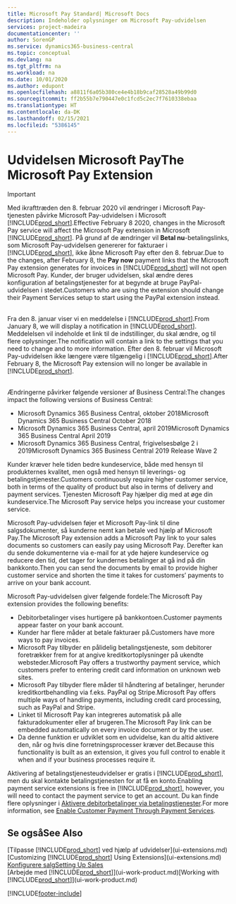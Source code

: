 ```yaml
---
title: Microsoft Pay Standard| Microsoft Docs
description: Indeholder oplysninger om Microsoft Pay-udvidelsen
services: project-madeira
documentationcenter: ''
author: SorenGP
ms.service: dynamics365-business-central
ms.topic: conceptual
ms.devlang: na
ms.tgt_pltfrm: na
ms.workload: na
ms.date: 10/01/2020
ms.author: edupont
ms.openlocfilehash: a8811f6a05b380ce4e4b18b9caf28528a49b99d0
ms.sourcegitcommit: ff2b55b7e790447e0c1fcd5c2ec7f7610338ebaa
ms.translationtype: HT
ms.contentlocale: da-DK
ms.lasthandoff: 02/15/2021
ms.locfileid: "5386145"
---
```

# <a name="the-microsoft-pay-extension"></a><span data-ttu-id="d7078-103">Udvidelsen Microsoft Pay</span><span class="sxs-lookup"><span data-stu-id="d7078-103">The Microsoft Pay Extension</span></span>

> [!IMPORTANT]
> <span data-ttu-id="d7078-104">Med ikrafttræden den 8. februar 2020 vil ændringer i Microsoft Pay-tjenesten påvirke Microsoft Pay-udvidelsen i Microsoft [!INCLUDE[prod_short](includes/prod_long.md)].</span><span class="sxs-lookup"><span data-stu-id="d7078-104">Effective February 8 2020, changes in the Microsoft Pay service will affect the Microsoft Pay extension in Microsoft [!INCLUDE[prod_short](includes/prod_long.md)].</span></span> <span data-ttu-id="d7078-105">På grund af de ændringer vil **Betal nu**-betalingslinks, som  Microsoft Pay-udvidelsen genererer for fakturaer i [!INCLUDE[prod_short](includes/prod_short.md)], ikke åbne Microsoft Pay efter den 8. februar.</span><span class="sxs-lookup"><span data-stu-id="d7078-105">Due to the changes, after February 8, the **Pay now** payment links that the Microsoft Pay extension generates for invoices in [!INCLUDE[prod_short](includes/prod_short.md)] will not open Microsoft Pay.</span></span> <span data-ttu-id="d7078-106">Kunder, der bruger udvidelsen, skal ændre deres konfiguration af betalingstjenester for at begynde at bruge PayPal-udvidelsen i stedet.</span><span class="sxs-lookup"><span data-stu-id="d7078-106">Customers who are using the extension should change their Payment Services setup to start using the PayPal extension instead.</span></span><br /></br>
>
> <span data-ttu-id="d7078-107">Fra den 8. januar viser vi en meddelelse i [!INCLUDE[prod_short](includes/prod_short.md)].</span><span class="sxs-lookup"><span data-stu-id="d7078-107">From January 8, we will display a notification in [!INCLUDE[prod_short](includes/prod_short.md)].</span></span> <span data-ttu-id="d7078-108">Meddelelsen vil indeholde et link til de indstillinger, du skal ændre, og til flere oplysninger.</span><span class="sxs-lookup"><span data-stu-id="d7078-108">The notification will contain a link to the settings that you need to change and to more information.</span></span> <span data-ttu-id="d7078-109">Efter den 8. februar vil Microsoft Pay-udvidelsen ikke længere være tilgængelig i [!INCLUDE[prod_short](includes/prod_short.md)].</span><span class="sxs-lookup"><span data-stu-id="d7078-109">After February 8, the Microsoft Pay extension will no longer be available in [!INCLUDE[prod_short](includes/prod_short.md)].</span></span><br /></br>
>
> <span data-ttu-id="d7078-110">Ændringerne påvirker følgende versioner af Business Central:</span><span class="sxs-lookup"><span data-stu-id="d7078-110">The changes impact the following versions of Business Central:</span></span>
> - <span data-ttu-id="d7078-111">Microsoft Dynamics 365 Business Central, oktober 2018</span><span class="sxs-lookup"><span data-stu-id="d7078-111">Microsoft Dynamics 365 Business Central October 2018</span></span>
> - <span data-ttu-id="d7078-112">Microsoft Dynamics 365 Business Central, april 2019</span><span class="sxs-lookup"><span data-stu-id="d7078-112">Microsoft Dynamics 365 Business Central April 2019</span></span>
> - <span data-ttu-id="d7078-113">Microsoft Dynamics 365 Business Central, frigivelsesbølge 2 i 2019</span><span class="sxs-lookup"><span data-stu-id="d7078-113">Microsoft Dynamics 365 Business Central 2019 Release Wave 2</span></span>

<span data-ttu-id="d7078-114">Kunder kræver hele tiden bedre kundeservice, både med hensyn til produkternes kvalitet, men også med hensyn til leverings- og betalingstjenester.</span><span class="sxs-lookup"><span data-stu-id="d7078-114">Customers continuously require higher customer service, both in terms of the quality of product but also in terms of delivery and payment services.</span></span> <span data-ttu-id="d7078-115">Tjenesten Microsoft Pay hjælper dig med at øge din kundeservice.</span><span class="sxs-lookup"><span data-stu-id="d7078-115">The Microsoft Pay service helps you increase your customer service.</span></span>

<span data-ttu-id="d7078-116">Microsoft Pay-udvidelsen føjer et Microsoft Pay-link til dine salgsdokumenter, så kunderne nemt kan betale ved hjælp af Microsoft Pay.</span><span class="sxs-lookup"><span data-stu-id="d7078-116">The Microsoft Pay extension adds a Microsoft Pay link to your sales documents so customers can easily pay using Microsoft Pay.</span></span> <span data-ttu-id="d7078-117">Derefter kan du sende dokumenterne via e-mail for at yde højere kundeservice og reducere den tid, det tager for kundernes betalinger at gå ind på din bankkonto.</span><span class="sxs-lookup"><span data-stu-id="d7078-117">Then you can send the documents by email to provide higher customer service and shorten the time it takes for customers’ payments to arrive on your bank account.</span></span>

<span data-ttu-id="d7078-118">Microsoft Pay-udvidelsen giver følgende fordele:</span><span class="sxs-lookup"><span data-stu-id="d7078-118">The Microsoft Pay extension provides the following benefits:</span></span>
- <span data-ttu-id="d7078-119">Debitorbetalinger vises hurtigere på bankkontoen.</span><span class="sxs-lookup"><span data-stu-id="d7078-119">Customer payments appear faster on your bank account.</span></span>
- <span data-ttu-id="d7078-120">Kunder har flere måder at betale fakturaer på.</span><span class="sxs-lookup"><span data-stu-id="d7078-120">Customers have more ways to pay invoices.</span></span>
- <span data-ttu-id="d7078-121">Microsoft Pay tilbyder en pålidelig betalingstjeneste, som debitorer foretrækker frem for at angive kreditkortoplysninger på ukendte websteder.</span><span class="sxs-lookup"><span data-stu-id="d7078-121">Microsoft Pay offers a trustworthy payment service, which customers prefer to entering credit card information on unknown web sites.</span></span>
- <span data-ttu-id="d7078-122">Microsoft Pay tilbyder flere måder til håndtering af betalinger, herunder kreditkortbehandling via f.eks. PayPal og Stripe.</span><span class="sxs-lookup"><span data-stu-id="d7078-122">Microsoft Pay offers multiple ways of handling payments, including credit card processing, such as PayPal and Stripe.</span></span>
- <span data-ttu-id="d7078-123">Linket til Microsoft Pay kan integreres automatisk på alle fakturadokumenter eller af brugeren.</span><span class="sxs-lookup"><span data-stu-id="d7078-123">The Microsoft Pay link can be embedded automatically on every invoice document or by the user.</span></span>
- <span data-ttu-id="d7078-124">Da denne funktion er udviklet som en udvidelse, kan du altid aktivere den, når og hvis dine forretningsprocesser kræver det.</span><span class="sxs-lookup"><span data-stu-id="d7078-124">Because this functionality is built as an extension, it gives you full control to enable it when and if your business processes require it.</span></span>

<span data-ttu-id="d7078-125">Aktivering af betalingstjenesteudvidelser er gratis i [!INCLUDE[prod_short](includes/prod_short.md)], men du skal kontakte betalingstjenesten for at få en konto.</span><span class="sxs-lookup"><span data-stu-id="d7078-125">Enabling payment service extensions is free in [!INCLUDE[prod_short](includes/prod_short.md)], however, you will need to contact the payment service to get an account.</span></span> <span data-ttu-id="d7078-126">Du kan finde flere oplysninger i [Aktivere debitorbetalinger via betalingstjenester](sales-how-enable-payment-service-extensions.md).</span><span class="sxs-lookup"><span data-stu-id="d7078-126">For more information, see [Enable Customer Payment Through Payment Services](sales-how-enable-payment-service-extensions.md).</span></span>

## <a name="see-also"></a><span data-ttu-id="d7078-127">Se også</span><span class="sxs-lookup"><span data-stu-id="d7078-127">See Also</span></span>
<span data-ttu-id="d7078-128">[Tilpasse [!INCLUDE[prod_short](includes/prod_short.md)] ved hjælp af udvidelser](ui-extensions.md)</span><span class="sxs-lookup"><span data-stu-id="d7078-128">[Customizing [!INCLUDE[prod_short](includes/prod_short.md)] Using Extensions](ui-extensions.md)</span></span>  
[<span data-ttu-id="d7078-129">Konfigurere salg</span><span class="sxs-lookup"><span data-stu-id="d7078-129">Setting Up Sales</span></span>](sales-setup-sales.md)  
<span data-ttu-id="d7078-130">[Arbejde med [!INCLUDE[prod_short](includes/prod_short.md)]](ui-work-product.md)</span><span class="sxs-lookup"><span data-stu-id="d7078-130">[Working with [!INCLUDE[prod_short](includes/prod_short.md)]](ui-work-product.md)</span></span>


[!INCLUDE[footer-include](includes/footer-banner.md)]